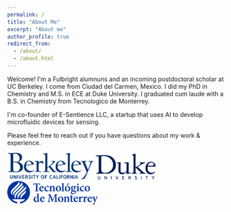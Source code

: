```yaml
---
permalink: /
title: "About Me"
excerpt: "About me"
author_profile: true
redirect_from: 
  - /about/
  - /about.html
---
```



Welcome! I'm a Fulbright alumnuns and an incoming postdoctoral scholar at UC Berkeley. I come from Ciudad del Carmen, Mexico. I did my PhD in Chemistry and M.S. in ECE at Duke University. I graduated cum laude with a B.S. in Chemistry from Tecnologico de Monterrey.

I'm co-founder of E-Sentience LLC, a startup that uses AI to develop microfluidic devices for sensing. 

Please feel free to reach out if you have questions about my work & experience.




&NewLine;
&NewLine;





<img src="/images/Berkeley_logo.svg" width="200px" />     <img src="/images/Duke_University_logo.svg" width="140px" />     <img src="/images/Tecnologico_Monterrey_logo.png" width="210px" /> 



